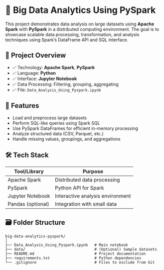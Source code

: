 # 🚀 Big Data Analytics Using PySpark

This project demonstrates data analysis on large datasets using **Apache Spark** with **PySpark** in a distributed computing environment. The goal is to showcase scalable data processing, transformation, and analysis techniques using Spark’s DataFrame API and SQL interface.

## 📂 Project Overview

- ✅ Technology: **Apache Spark**, **PySpark**
- ✅ Language: **Python**
- ✅ Interface: **Jupyter Notebook**
- ✅ Data Processing: Filtering, grouping, aggregating
- ✅ File: `Data_Analysis_Using_Pyspark.ipynb`

## 📌 Features

- Load and preprocess large datasets
- Perform SQL-like queries using Spark SQL
- Use PySpark DataFrames for efficient in-memory processing
- Analyze structured data (CSV, Parquet, etc.)
- Handle missing values, groupings, and aggregations

## 🛠️ Tech Stack

| Tool/Library      | Purpose                         |
|-------------------|----------------------------------|
| Apache Spark      | Distributed data processing     |
| PySpark           | Python API for Spark            |
| Jupyter Notebook  | Interactive analysis environment|
| Pandas (optional) | Integration with small data     |

## 🗃️ Folder Structure

```plaintext
big-data-analytics-pyspark/
│
├── Data_Analysis_Using_Pyspark.ipynb   # Main notebook
├── data/                               # (Optional) Sample datasets
├── README.md                           # Project documentation
├── requirements.txt                    # Python dependencies
└── .gitignore                          # Files to exclude from Git
